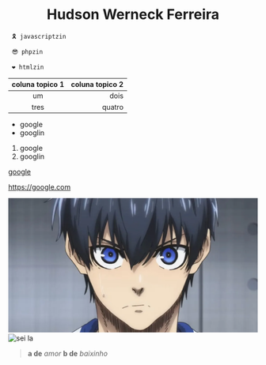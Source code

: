 # <center> Hudson Werneck Ferreira </center>

~~~javascript
 🎗 javascriptzin
~~~

~~~php
 😎 phpzin
~~~

~~~html
 ❤ htmlzin
~~~

coluna topico 1 | coluna topico 2
:---------------: | ---------------:
um              | dois
tres            | quatro
 


* google 
* googlin

1. google
2. googlin

[google](https://google.com)

<https://google.com>

![blue lock](blue_lock.webp)
![sei la](https://media.giphy.com/media/wkW0maGDN1eSc/giphy.gif)

> __a de__
> _amor_
> **b de**
> *baixinho*